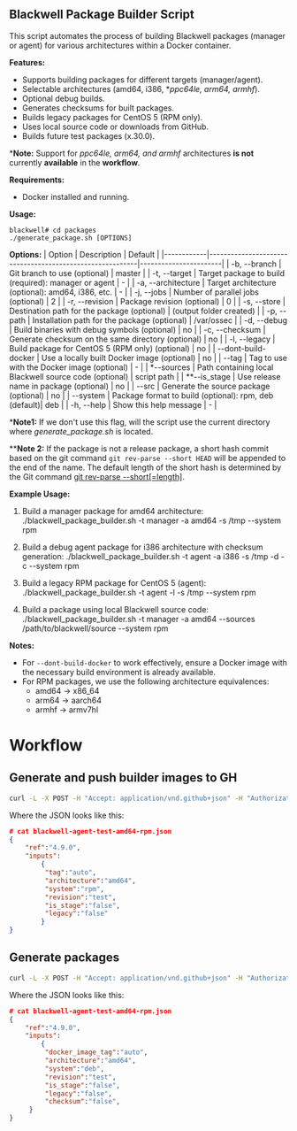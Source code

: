 ## Blackwell Package Builder Script

This script automates the process of building Blackwell packages (manager or agent) for various architectures within a Docker container.

**Features:**

- Supports building packages for different targets (manager/agent).
- Selectable architectures (amd64, i386, **ppc64le, arm64, armhf*).
- Optional debug builds.
- Generates checksums for built packages.
- Builds legacy packages for CentOS 5 (RPM only).
- Uses local source code or downloads from GitHub.
- Builds future test packages (x.30.0).

***Note:** Support for *ppc64le, arm64, and armhf* architectures **is not** currently **available** in the **workflow**.

**Requirements:**

- Docker installed and running.

**Usage:**
```
blackwell# cd packages
./generate_package.sh [OPTIONS]
```

**Options:**
| Option     | Description                                            | Default               |
|------------|----------------------------------------------------------|-----------------------|
| -b, --branch | Git branch to use (optional)                          | master                |
| -t, --target | Target package to build (required): manager or agent    | -                     |
| -a, --architecture | Target architecture (optional): amd64, i386, etc. | -                     |
| -j, --jobs  | Number of parallel jobs (optional)                       | 2                     |
| -r, --revision | Package revision (optional)                          | 0                     |
| -s, --store  | Destination path for the package (optional)            | (output folder created) |
| -p, --path   | Installation path for the package (optional)           | /var/ossec             |
| -d, --debug  | Build binaries with debug symbols (optional)           | no                     |
| -c, --checksum | Generate checksum on the same directory (optional)   | no                     |
| -l, --legacy | Build package for CentOS 5 (RPM only) (optional)        | no                     |
| --dont-build-docker | Use a locally built Docker image (optional)      | no   |
| --tag        | Tag to use with the Docker image (optional)             | -                     |
| *--sources    | Path containing local Blackwell source code (optional)       | script path            |
| **--is_stage | Use release name in package (optional)               | no                     |
| --src        | Generate the source package (optional)                 | no                     |
| --system | Package format to build (optional): rpm, deb (default)| deb                    |
| -h, --help   | Show this help message                                 | -                     |

***Note1:** If we don't use this flag, will the script use the current directory where *generate_package.sh* is located.

****Note 2:** If the package is not a release package, a short hash commit based on the git command `git rev-parse --short HEAD` will be appended to the end of the name. The default length of the short hash is determined by the Git command [git rev-parse --short[=length]](https://git-scm.com/docs/git-rev-parse#Documentation/git-rev-parse.txt---shortlength:~:text=interpreted%20as%20usual.-,%2D%2Dshort%5B%3Dlength%5D,-Same%20as%20%2D%2Dverify).


**Example Usage:**

1. Build a manager package for amd64 architecture:
./blackwell_package_builder.sh -t manager -a amd64 -s /tmp --system rpm

2. Build a debug agent package for i386 architecture with checksum generation:
./blackwell_package_builder.sh -t agent -a i386 -s /tmp -d -c --system rpm

3. Build a legacy RPM package for CentOS 5 (agent):
./blackwell_package_builder.sh -t agent -l -s /tmp --system rpm

4. Build a package using local Blackwell source code:
./blackwell_package_builder.sh -t manager -a amd64 --sources /path/to/blackwell/source --system rpm


**Notes:**
- For `--dont-build-docker` to work effectively, ensure a Docker image with the necessary build environment is already available.
- For RPM packages, we use the following architecture equivalences:
    * amd64 -> x86_64
    * arm64 -> aarch64
    * armhf -> armv7hl

# Workflow

## Generate and push builder images to GH

```bash
curl -L -X POST -H "Accept: application/vnd.github+json" -H "Authorization: Bearer $GH_WORKFLOW_TOKEN" -H "X-GitHub-Api-Version: 2022-11-28" --data-binary "@$(pwd)/blackwell-agent-test-amd64-rpm.json" "https://api.github.com/repos/blackwell/blackwell/actions/workflows/packages-upload-agent-images-amd.yml/dispatches"
```

Where the JSON looks like this:

```json
# cat blackwell-agent-test-amd64-rpm.json
{
    "ref":"4.9.0",
    "inputs":
        {
         "tag":"auto",
         "architecture":"amd64",
         "system":"rpm",
         "revision":"test",
         "is_stage":"false",
         "legacy":"false"
        }
}
```

## Generate packages

```bash
curl -L -X POST -H "Accept: application/vnd.github+json" -H "Authorization: Bearer $GH_WORKFLOW_TOKEN" -H "X-GitHub-Api-Version: 2022-11-28" --data-binary "@$(pwd)/blackwell-agent-test-amd64-rpm.json" "https://api.github.com/repos/blackwell/blackwell/actions/workflows/packages-build-linux-agent-amd.yml/dispatches"
```

Where the JSON looks like this:
```json
# cat blackwell-agent-test-amd64-rpm.json
{
    "ref":"4.9.0",
    "inputs":
        {
         "docker_image_tag":"auto",
         "architecture":"amd64",
         "system":"deb",
         "revision":"test",
         "is_stage":"false",
         "legacy":"false",
         "checksum":"false",
     }
}
```
